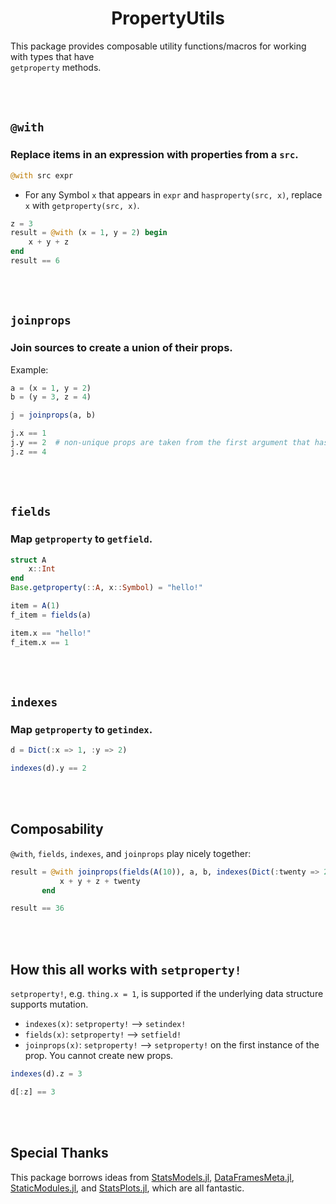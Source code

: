 <h1 align="center">PropertyUtils</h1>

This package provides composable utility functions/macros for working with types that have \
`getproperty` methods.

<br><br>

## `@with`

### Replace items in an expression with properties from a `src`.

```julia
@with src expr
```

- For any Symbol `x` that appears in `expr` and `hasproperty(src, x)`, replace `x` with `getproperty(src, x)`.

```julia
z = 3
result = @with (x = 1, y = 2) begin
    x + y + z
end
result == 6
```

<br><br>

## `joinprops`

### Join sources to create a union of their props.

Example:

```julia
a = (x = 1, y = 2)
b = (y = 3, z = 4)

j = joinprops(a, b)

j.x == 1
j.y == 2  # non-unique props are taken from the first argument that has it
j.z == 4
```

<br><br>

## `fields`

### Map `getproperty` to `getfield`.


```julia
struct A
    x::Int
end
Base.getproperty(::A, x::Symbol) = "hello!"

item = A(1)
f_item = fields(a)

item.x == "hello!"
f_item.x == 1
```

<br><br>

## `indexes`

### Map `getproperty` to `getindex`.

```julia
d = Dict(:x => 1, :y => 2)

indexes(d).y == 2
```

<br><br>

## Composability

`@with`, `fields`, `indexes`, and `joinprops` play nicely together:

```julia
result = @with joinprops(fields(A(10)), a, b, indexes(Dict(:twenty => 20))) begin
           x + y + z + twenty
       end

result == 36
```

<br><br>

## How this all works with `setproperty!`

`setproperty!`, e.g. `thing.x = 1`, is supported if the underlying data structure supports mutation.

- `indexes(x)`: `setproperty!` --> `setindex!`
- `fields(x)`: `setproperty!` --> `setfield!`
- `joinprops(x)`: `setproperty!` --> `setproperty!` on the first instance of the prop.  You cannot
    create new props.

```julia
indexes(d).z = 3

d[:z] == 3
```

<br><br>

## Special Thanks

This package borrows ideas from [StatsModels.jl](https://github.com/JuliaStats/StatsModels.jl), [DataFramesMeta.jl](https://github.com/JuliaData/DataFramesMeta.jl), [StaticModules.jl](https://github.com/MasonProtter/StaticModules.jl), and [StatsPlots.jl](https://github.com/JuliaPlots/StatsPlots.jl), which are all fantastic.
